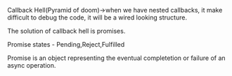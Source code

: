 Callback Hell(Pyramid of doom)->when we have nested callbacks, it make difficult to debug the code, it will be a wired looking structure.

The solution of callback hell is promises.

Promise states - Pending,Reject,Fulfilled

Promise is an object representing the eventual completetion or failure of an async operation.
